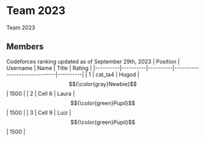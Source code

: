 # Team  2023
Team 2023
## Members
Codeforces ranking updated as of September 29th, 2023
| Position | Username | Name     | Title                        | Rating   |
|----------|----------|----------|------------------------------|----------|
| 1        | cat_ta4  | Hugod    | $${\color{gray}Newbie}$$     | 1500     |
| 2        | Cell 6   | Laura    | $${\color{green}Pupil}$$     | 1500     |
| 3        | Cell 9   | Luiz     | $${\color{green}Pupil}$$	    | 1500     |
